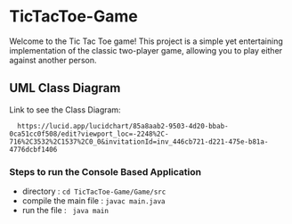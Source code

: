 # TicTacToe-Game

Welcome to the Tic Tac Toe game! This project is a simple yet entertaining implementation of the classic two-player game, allowing you to play either against another person.

## UML Class Diagram
Link to see the Class Diagram: 
```
  https://lucid.app/lucidchart/85a8aab2-9503-4d20-bbab-0ca51cc0f508/edit?viewport_loc=-2248%2C-716%2C3532%2C1537%2C0_0&invitationId=inv_446cb721-d221-475e-b81a-4776dcbf1406
```

### Steps to run the Console Based Application
- directory : ``` cd TicTacToe-Game/Game/src ```
- compile the main file : ```javac main.java```
- run the file : ``` java main```
